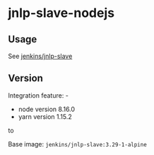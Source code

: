 ﻿# jnlp-slave-nodejs
 
## Usage
 
See [jenkins/jnlp-slave](https://hub.docker.com/r/jenkins/jnlp-slave/)
 
## Version

Integration feature: -

+ node version 8.16.0
+ yarn version 1.15.2

to

Base image: `jenkins/jnlp-slave:3.29-1-alpine`
